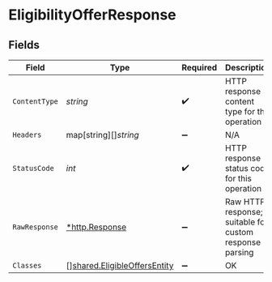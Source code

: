 # EligibilityOfferResponse


## Fields

| Field                                                                        | Type                                                                         | Required                                                                     | Description                                                                  |
| ---------------------------------------------------------------------------- | ---------------------------------------------------------------------------- | ---------------------------------------------------------------------------- | ---------------------------------------------------------------------------- |
| `ContentType`                                                                | *string*                                                                     | :heavy_check_mark:                                                           | HTTP response content type for this operation                                |
| `Headers`                                                                    | map[string][]*string*                                                        | :heavy_minus_sign:                                                           | N/A                                                                          |
| `StatusCode`                                                                 | *int*                                                                        | :heavy_check_mark:                                                           | HTTP response status code for this operation                                 |
| `RawResponse`                                                                | [*http.Response](https://pkg.go.dev/net/http#Response)                       | :heavy_minus_sign:                                                           | Raw HTTP response; suitable for custom response parsing                      |
| `Classes`                                                                    | [][shared.EligibleOffersEntity](../../models/shared/eligibleoffersentity.md) | :heavy_minus_sign:                                                           | OK                                                                           |